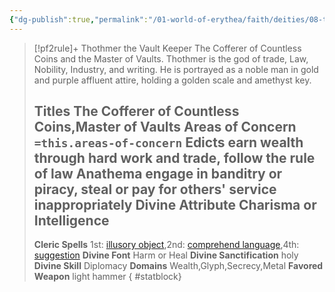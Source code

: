 ```yaml
---
{"dg-publish":true,"permalink":"/01-world-of-erythea/faith/deities/08-thothmer/","title":"Thothmer the Vault Keeper","tags":["Deity"],"dgShowInlineTitle":true,"noteIcon":""}
---
```


>[!pf2rule]+ Thothmer the Vault Keeper
>The Cofferer of Countless Coins and the Master of Vaults. Thothmer is the god of trade, Law, Nobility, Industry, and writing. He is portrayed as a noble man in gold and purple affluent attire, holding a golden scale and amethyst key.
> 
> **Titles**  The Cofferer of Countless Coins,Master of Vaults
> **Areas of Concern**  `=this.areas-of-concern`
> **Edicts**  earn wealth through hard work and trade, follow the rule of law
> **Anathema**  engage in banditry or piracy, steal or pay for others' service inappropriately
> **Divine Attribute**  Charisma or Intelligence
> ---
> **Cleric Spells** 1st: [illusory object](https://pf2easy.com/index.php?id=1374&name=illusory_object),2nd: [comprehend language](https://pf2easy.com/index.php?id=1260&name=comprehend_language),4th: [suggestion](https://pf2easy.com/index.php?id=1530&name=suggestion)
> **Divine Font**  Harm or Heal
> **Divine Sanctification**  holy
> **Divine Skill**  Diplomacy
> **Domains**  Wealth,Glyph,Secrecy,Metal
> **Favored Weapon**  light hammer 
{ #statblock}


 